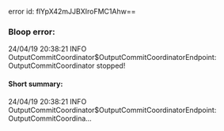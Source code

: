 error id: flYpX42mJJBXIroFMC1Ahw==
### Bloop error:

24/04/19 20:38:21 INFO OutputCommitCoordinator$OutputCommitCoordinatorEndpoint: OutputCommitCoordinator stopped!
#### Short summary: 

24/04/19 20:38:21 INFO OutputCommitCoordinator$OutputCommitCoordinatorEndpoint: OutputCommitCoordina...